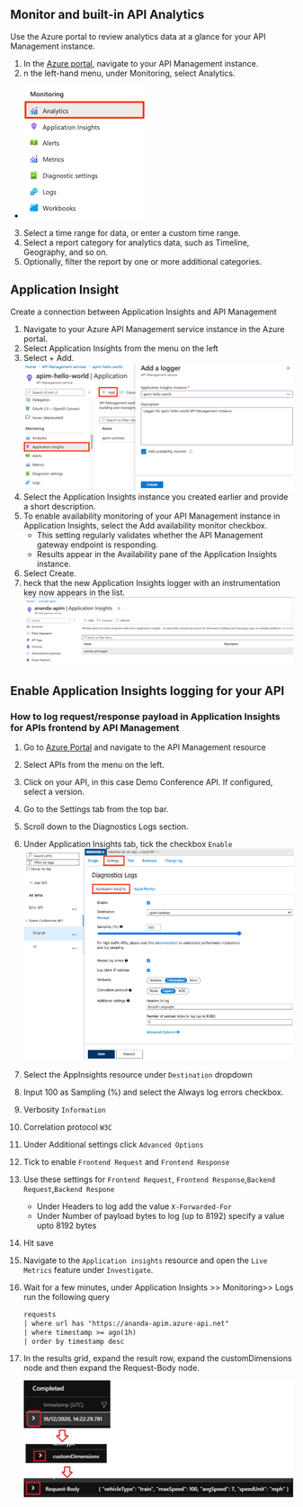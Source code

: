 ## Monitor and built-in API Analytics
Use the Azure portal to review analytics data at a glance for your API Management instance.
1. In the [Azure portal](https://portal.azure.com/), navigate to your API Management instance.
2. n the left-hand menu, under Monitoring, select Analytics.
 
* ![Analytics](./assets/monitoring-menu-analytics.png)

3. Select a time range for data, or enter a custom time range.
4. Select a report category for analytics data, such as Timeline, Geography, and so on.
5. Optionally, filter the report by one or more additional categories.

## Application Insight
Create a connection between Application Insights and API Management
1. Navigate to your Azure API Management service instance in the Azure portal.
2. Select Application Insights from the menu on the left
3. Select + Add.
![Appication Insignt](./assets/apim-app-insights-logger-1.png)
4. Select the Application Insights instance you created earlier and provide a short description.
5. To enable availability monitoring of your API Management instance in Application Insights, select the Add availability monitor checkbox.
    * This setting regularly validates whether the API Management gateway endpoint is responding.
    * Results appear in the Availability pane of the Application Insights instance.
6. Select Create.
7. heck that the new Application Insights logger with an instrumentation key now appears in the list.
![APIM Application Insight](./assets/apim-app-insignt-logger-2.png)

## Enable Application Insights logging for your API
### How to log request/response payload in Application Insights for APIs frontend by API Management
1. Go to [Azure Portal](https://portal.azure.com/) and navigate to the API Management resource
2. Select APIs from the menu on the left.
3. Click on your API, in this case Demo Conference API. If configured, select a version.
4. Go to the Settings tab from the top bar.
5. Scroll down to the Diagnostics Logs section.
6. Under Application Insights tab, tick the checkbox `Enable`
![APIM Application Insight](./assets/apim-app-insights-api-3.png)
7. Select the AppInsights resource under `Destination` dropdown
8. Input 100 as Sampling (%) and select the Always log errors checkbox.
9. Verbosity `Information`
10. Correlation protocol `W3C`
11. Under Additional settings click `Advanced Options`
12. Tick to enable `Frontend Request` and `Frontend Response`
13. Use these settings for `Frontend Request`, `Frontend Response`,`Backend Request`,`Backend Respone`
    * Under Headers to log add the value `X-Forwarded-For`
    * Under Number of payload bytes to log (up to 8192) specify a value upto 8192 bytes
14. Hit save
15. Navigate to the `Application insights` resource and open the `Live Metrics` feature under `Investigate`.
16. Wait for a few minutes, under Application Insights >> Monitoring>> Logs run the following query
    ```text
    requests 
    | where url has "https://ananda-apim.azure-api.net"
    | where timestamp >= ago(1h)
    | order by timestamp desc

    ```
17. In the results grid, expand the result row, expand the customDimensions node and then expand the Request-Body node.
    
    ![Request Table](./assets/requesttable-payload.png)    
